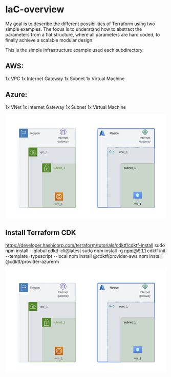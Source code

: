# IaC-overview

My goal is to describe the different possibilities of Terraform using two simple examples. The focus is to understand how to abstract the parameters from a flat structure, where all parameters are hard coded, to finally achieve a scalable modular design. 

This is the simple infrastructure example used each subdirectory:

## AWS:
1x VPC
1x Internet Gateway
1x Subnet
1x Virtual Machine

## Azure:
1x VNet
1x Internet Gateway
1x Subnet
1x Virtual Machine

![IaC](drawings/IaC_overview.png)

## Install Terraform CDK


https://developer.hashicorp.com/terraform/tutorials/cdktf/cdktf-install
sudo npm install --global cdktf-cli@latest
sudo npm install -g npm@9.1.1
cdktf init --template=typescript --local
npm install @cdktf/provider-aws
npm install @cdktf/provider-azurerm

![IaC](drawings/IaC_overview.png)